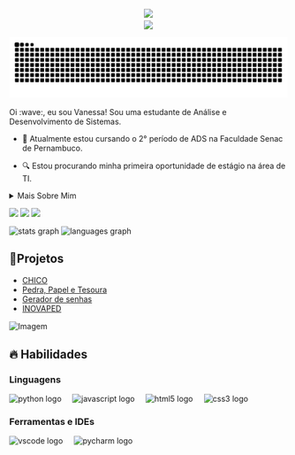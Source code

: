 <p align="center">
   <a href="https://github.com/byttencourt/byttencourt"><img src="https://img.shields.io/badge/status-updating-brightgreen.svg"></a>

<br>
  <img align="center" src="https://readme-typing-svg.demolab.com?font=Fira+Code&size=36&duration=4000&pause=1000&color=8fce00&vCenter=true&width=500&lines=print('Hello%2C+World!')"/>
</p>

<!-- Cobrinha -->
![](https://github.com/BEPb/BEPb/raw/output/github-contribution-grid-snake.svg)

<!-- Apresentação -->
<p>
  Oi :wave:, eu sou Vanessa! Sou uma estudante de Análise e Desenvolvimento de Sistemas.

  - :blue_book: Atualmente estou cursando o 2° período de ADS na Faculdade Senac de Pernambuco.

  - :mag: Estou procurando minha primeira oportunidade de estágio na área de TI. 
</p>

<!-- Suspenso -->
<details>
  <summary> Mais Sobre Mim </summary>

   :computer: Tenho 31 anos, e moro em Recife-PE. Sou aluna do programa Embarque Digital, do Porto Digital. Possuo conhecimentos básicos em Python, HTML, CSS e SQL. Estou sempre buscando aprimorar minhas habilidades através de cursos e projetos, tanto acadêmicos, como pessoais. 
   
   :white_check_mark: Participei do Rec'n'play 2024 com um projeto em parceria com o SEBRAE, que foi o <a href="https://projeto-chico.vercel.app/" target="_blank" rel="external">Projeto Chico</a>, onde desenvolvi habilidades em ideação e planejamento no Design Sprint, além de fazer parte da equipe de designe e front-end.
   
   :two_hearts: Nos meus momentos de descanso, troco as linhas de código pela leitura, seja de um bom livro, ou uma HQ. Gosto de ver animes, boas séries e de jogar. Um bom café sempre me acompanha! 
</details>

<!-- Redes sociais -->
   <a href="https://www.instagram.com/vanessam.dev2/" target="_blank"><img src="https://img.shields.io/badge/-Instagram-%23E4405F?style=for-the-badge&logo=instagram&logoColor=white" target="_blank"></a>
   <a href = "mailto:vanessamatias16.s@gmail.com"><img src="https://img.shields.io/badge/-Gmail-%23333?style=for-the-badge&logo=gmail&logoColor=white" target="_blank"></a>
   <a href="https://www.linkedin.com/in/vanessamatiasdev/" target="_blank"><img src="https://img.shields.io/badge/-LinkedIn-%230077B5?style=for-the-badge&logo=linkedin&logoColor=white" target="_blank"></a> 
  
<!-- GithubStats e estatisticas-->
<div align="left">
  <img src="https://github-readme-stats.vercel.app/api?username=vanessa-matias&hide_title=false&hide_rank=false&show_icons=true&include_all_commits=true&count_private=true&disable_animations=false&theme=gotham&locale=en&hide_border=false&order=1" height="155" alt="stats graph"  />
  <img src="https://github-readme-stats.vercel.app/api/top-langs?username=vanessa-matias&locale=en&hide_title=false&layout=compact&card_width=320&langs_count=5&theme=gotham&hide_border=false&order=2" height="155" alt="languages graph"/>
</div>

<!-- Portfolio -->
## 📌Projetos
- [CHICO](https://github.com/Vanessa-Matias/ProjetoCH1C0---Senac)
- [Pedra, Papel e Tesoura]()
- [Gerador de senhas](https://github.com/Vanessa-Matias/gerador.senha)
- [INOVAPED](https://github.com/Vanessa-Matias/inovaped-app/tree/main)
  


<!-- GIF -->
<p align="left">
  <img align="center" src="https://github.com/VariableBee/VariableBee/assets/77739311/4e9f41af-6b57-49a7-b15a-74322e96b4d7" alt="Imagem">
</p>

## 🔥 Habilidades

### Linguagens
<div align="left">
  <img src="https://cdn.jsdelivr.net/gh/devicons/devicon/icons/python/python-original.svg" height="45" alt="python logo"  />
  <img width="12" />
  <img src="https://cdn.jsdelivr.net/gh/devicons/devicon/icons/javascript/javascript-original.svg" height="40" alt="javascript logo"  />
  <img width="12" />
  <img src="https://cdn.jsdelivr.net/gh/devicons/devicon/icons/html5/html5-original.svg" height="40" alt="html5 logo"  />
  <img width="12" />
  <img src="https://cdn.jsdelivr.net/gh/devicons/devicon/icons/css3/css3-original.svg" height="40" alt="css3 logo"  />
</div>

### Ferramentas e IDEs
<div align="left">
  <img src="https://cdn.jsdelivr.net/gh/devicons/devicon/icons/vscode/vscode-original.svg" height="40" alt="vscode logo"  />
  <img width="12" />
  <img src="https://cdn.jsdelivr.net/gh/devicons/devicon/icons/pycharm/pycharm-original.svg" height="40" alt="pycharm logo"  />
  <img width="12" />
</div>


